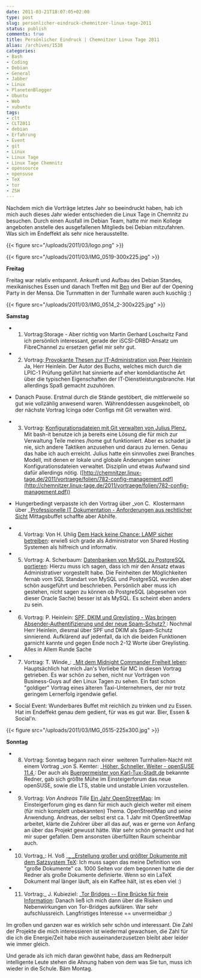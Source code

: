 ```yaml
---
date: 2011-03-21T18:07:05+02:00
type: post
slug: personlicher-eindruck-chemnitzer-linux-tage-2011
status: publish
comments: true
title: Persönlicher Eindruck | Chemnitzer Linux Tage 2011
alias: /archives/1538
categories:
- Bash
- Coding
- Debian
- General
- Jabber
- Linux
- PlanetenBlogger
- Ubuntu
- Web
- xubuntu
tags:
- clt
- CLT2011
- debian
- Erfahrung
- Event
- git
- Linux
- Linux Tage
- Linux Tage Chemnitz
- opensource
- opensuse
- TeX
- tor
- ZSH
---
```


Nachdem mich die Vorträge letztes Jahr so beeindruckt haben, hab ich mich auch dieses Jahr wieder entschieden die Linux Tage in Chemnitz zu besuchen. Durch einen Ausfall im Debian Team, hatte mir mein Kollege angeboten anstelle des ausgefallenen Mitglieds bei Debian mitzufahren. Was sich im Endeffekt als sehr nice herausstellte.

{{< figure src="/uploads/2011/03/logo.png" >}}

{{< figure src="/uploads/2011/03/IMG_0519-300x225.jpg" >}}



**Freitag**

Freitag war relativ entspannt. Ankunft und Aufbau des Debian Standes, mexikanisches Essen und danach Treffen mit [Ben](http://zeroathome.de/) und Bier auf der Opening Party in der Mensa. Die Turnmatten in der Turnhalle waren auch kuschlig :)

{{< figure src="/uploads/2011/03/IMG_0514_2-300x225.jpg" >}}

**Samstag**


  * 1. Vortrag:Storage - Aber richtig von Martin Gerhard Loschwitz Fand ich persönlich interessant, gerade der iSCSI-DRBD-Ansatz um FibreChannel zu ersetzen gefiel mir sehr gut.

	
  * 2. Vortrag:[ Provokante Thesen zur IT-Administration von Peer Heinlein](http://chemnitzer.linux-tage.de/2011/vortraege/745) Ja, Herr Heinlein. Der Autor des Buchs, welches mich durch die LPIC-1 Prüfung geführt hat sinnierte auf eher komödiantische Art über die typischen Eigenschaften der IT-Dienstleistungsbranche. Hat allerdings Spaß gemacht zuzuhören.

	
  * Danach Pause. Erstmal durch die Stände gestöbert, die mittlerweile so gut wie vollzählig anwesend waren. Währenddessen ausgeknobelt, ob der nächste Vortrag Icinga oder Configs mit Git verwalten wird.

	
  * 3. Vortrag: [Konfigurationsdateien mit Git verwalten von Julius Plenz.](http://chemnitzer.linux-tage.de/2011/vortraege/782) Mit bash-it benutze ich ja bereits eine Lösung die für mich zur Verwaltung Teile meines /home gut funktioniert. Aber es schadet ja nie, sich andere Taktiken anzusehen und daraus zu lernen. Genau das habe ich auch erreicht. Julius hatte ein sinnvolles zwei Branches Modell, mit denen er lokale und globale Änderungen seiner Konfigurationsdateien verwaltet. Disziplin und etwas Aufwand sind dafür allerdings nötig. ([http://chemnitzer.linux-tage.de/2011/vortraege/folien/782-config-management.pdf](http://chemnitzer.linux-tage.de/2011/vortraege/folien/782-config-management.pdf))

	
  * Hungerbedingt verpasste ich den Vortrag über _von C.  Klostermann über _[Professionelle IT Dokumentation - Anforderungen aus rechtlicher Sicht](http://chemnitzer.linux-tage.de/2011/vortraege/626) Mittagsbuffet schaffte aber Abhilfe.

	
  * 4. Vortrag: Von H. Uhlig [Dem Hack keine Chance: LAMP sicher betreiben](http://chemnitzer.linux-tage.de/2011/vortraege/736): erwieß sich grade als Administrator von Shared Hosting Systemen als hilfreich und informativ.

	
  * 5. Vortrag: A. Scherbaum: [Datenbanken von MySQL zu PostgreSQL portieren](http://chemnitzer.linux-tage.de/2011/vortraege/635): Hierzu muss ich sagen, dass ich mir den Ansatz etwas Administrativer vorgestellt habe. Die Feinheiten der Möglichkeiten fernab vom SQL Standart von MySQL und PostgreSQL wurden aber schön ausgeführt und beschrieben. Persönlich aber muss ich gestehen, nicht sagen zu können ob PostgreSQL (abgesehen von dieser Oracle Sache) besser ist als MySQL. Es scheint eben anders zu sein.

	
  * 6. Vortrag: P. Heinlein: [SPF, DKIM und Greylisting - Was bringen Absender-Authentifizierung und der neue Spam-Schutz? ](http://chemnitzer.linux-tage.de/2011/vortraege/742): Nochmal Herr Heinlein, diesmal über SPF und DKIM als Spam-Schutz sinnierend. Aufklärend auf jedenfall, da ich die beiden Funktionen garnicht kannte und gegen Ende noch 2-12 Worte über Greylisting. Alles in Allem Runde Sache

	
  * 7. Vortrag: T. Winde_: _[Mit dem Midnight Commander Freiheit leben](http://chemnitzer.linux-tage.de/2011/vortraege/750): Hauptsächlich hat mich Jan's Vorliebe für MC in diesen Vortrag getrieben. Es war schön zu sehen, nicht nur Vorträgen von Business-Guys auf den Linux Tagen zu sehen. Ein fast schon "goldiger" Vortrag eines älteren Taxi-Unternehmers, der mir trotz geringem Lernerfolg irgendwie gefiel.

	
  * Social Event: Wunderbares Buffet mit reichlich zu trinken und zu Essen. Hat im Endeffekt genau dem gedient, für was es gut war. Bier, Essen & Social'n.




{{< figure src="/uploads/2011/03/IMG_0515-225x300.jpg" >}}

**Sonntag**



	
  * 8. Vortrag: Sonntag begann nach einer  weiteren Turnhallen-Nacht mit einem Vortrag _von S. Kemter: _[Höher, Schneller, Weiter - openSUSE 11.4 ](http://chemnitzer.linux-tage.de/2011/vortraege/690): Der auch als [Buergermeister von Karl-Tux-Stadt.de](http://karl-tux-stadt.de/ktuxs/) bekannte Redner, gab sich größte Mühe im Einsteigerforum das neue openSUSE, sowie die LTS, stable und unstable Linien vorzustellen.

	
  * 9. Vortrag: _Von Andreas Tille_ [Ein Jahr OpenStreetMap](http://chemnitzer.linux-tage.de/2011/vortraege/636): Im Einsteigerforum ging es dann für mich auch gleich weiter mit einem (für mich komplett unbekannten) Thema. OpenStreetMap und seine Anwendung. Andreas, der selbst erst ca. 1 Jahr mit OpenStreetMap arbeitet, klärte die Zuhörer über all das auf, was er gerne von Anfang an über das Projekt gewusst hätte. War sehr schön gemacht und hat mir super gefallen. Dem ansonsten überfüllten Raum scheinbar auch.

	
  * 10. Vortrag_: H. Voß _[_ _Erstellung großer und größter Dokumente mit dem Satzsystem TeX](http://chemnitzer.linux-tage.de/2011/vortraege/720): Ich muss sagen das meine Definition von "große Dokumente" ca. 1000 Seiten vor dem begonnen hatte die der Redner als große Dokumente definierte. Wenn so ein LaTeX Dokument mal länger läuft, als ein Kaffee hält, ist es eben viel :)

	
  * 11. Vortrag:_ J. Kubieziel: _[Tor Bridges -- Eine Brücke für freie Information](http://chemnitzer.linux-tage.de/2011/vortraege/796): Danach ließ ich mich dann über die Risiken und Nebenwirkungen von Tor-Bridges aufklären. War sehr aufschlussreich. Langfristiges Interesse == unvermeidbar ;)

	

Im großen und ganzen war es wirklich sehr schön und interessant. Die Zahl der Projekte die mich interessieren ist wiedermal gewachsen, die Zahl für die ich die Energie/Zeit habe mich auseinanderzusetzen bleibt aber leider wie immer gleich.

Und gerade als ich mich daran gewöhnt habe, dass am Rednerpult intelligente Leute stehen die Ahnung haben von dem was Sie tun, muss ich wieder in die Schule. Bäm Montag.
